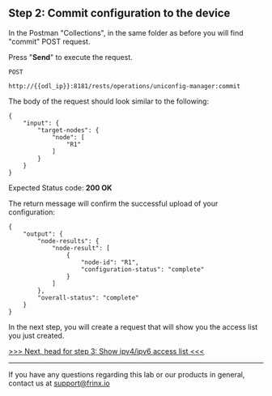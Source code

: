 ## Step 2: Commit configuration to the device 

In the Postman "Collections", in the same folder as before you will find "commit" POST request.


Press "**Send**" to execute the request.

```
POST

http://{{odl_ip}}:8181/rests/operations/uniconfig-manager:commit
```


The body of the request should look similar to the following:

```
{
    "input": {
        "target-nodes": {
            "node": [
                "R1"
            ]
        }
    }
}
```

Expected Status code: **200 OK**

The return message will confirm the successful upload of your configuration:

```
{
    "output": {
        "node-results": {
            "node-result": [
                {
                    "node-id": "R1",
                    "configuration-status": "complete"
                }
            ]
        },
        "overall-status": "complete"
    }
}
```

In the next step, you will create a request that will show you the access list you just created.

[>>> Next, head for step 3: Show ipv4/ipv6 access list <<<](3.md)

---
If you have any questions regarding this lab or our products in general, contact us at [support@frinx.io](mailto:support@frinx.io)